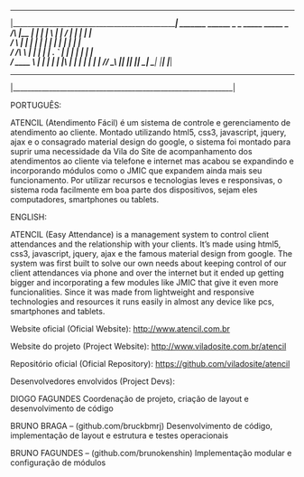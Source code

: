   _____________________________________________________________
 |_____________________________________________________________|
             _______   ______   _   _    _____   _____   _      
     /\     |__   __| |  ____| | \ | |  / ____| |_   _| | |     
    /  \       | |    | |__    |  \| | | |        | |   | |     
   / /\ \      | |    |  __|   | . ` | | |        | |   | |     
  / ____ \     | |    | |____  | |\  | | |____   _| |_  | |____ 
 /_/    \_\    |_|    |______| |_| \_|  \_____| |_____| |______|
 _____________________________________________________________
|_____________________________________________________________|


PORTUGUÊS:

ATENCIL (Atendimento Fácil) é um sistema de controle e gerenciamento de atendimento ao cliente. Montado utilizando html5, css3, javascript, jquery, ajax e o consagrado material design do google, o sistema foi montado para suprir uma necessidade da Vila do Site de acompanhamento dos atendimentos ao cliente via telefone e internet mas acabou se expandindo e incorporando módulos como o JMIC que expandem ainda mais seu funcionamento. Por utilizar recursos e tecnologias leves e responsivas, o sistema roda facilmente em boa parte dos dispositivos, sejam eles computadores, smartphones ou tablets.



ENGLISH:

ATENCIL (Easy Attendance) is a management system to control client attendances and the relationship with your clients. It’s made using html5, css3, javascript, jquery, ajax e the famous material design from google. The system was first built to solve our own needs about keeping control of our client attendances via phone and over the internet but it ended up getting bigger and incorporating a few modules like JMIC that give it even more funcionalities. Since it was made from lightweight and responsive technologies and resources it runs easily in almost any device like pcs, smartphones and tablets.




Website oficial (Oficial Website):
http://www.atencil.com.br

Website do projeto (Project Website):
http://www.viladosite.com.br/atencil

Repositório oficial (Oficial Repository):
https://github.com/viladosite/atencil



Desenvolvedores envolvidos (Project Devs):

DIOGO FAGUNDES
Coordenação de projeto, criação de layout e desenvolvimento de código

BRUNO BRAGA – (github.com/bruckbmrj)
Desenvolvimento de código, implementação de layout e estrutura e testes operacionais

BRUNO FAGUNDES – (github.com/brunokenshin)
Implementação modular e configuração de módulos